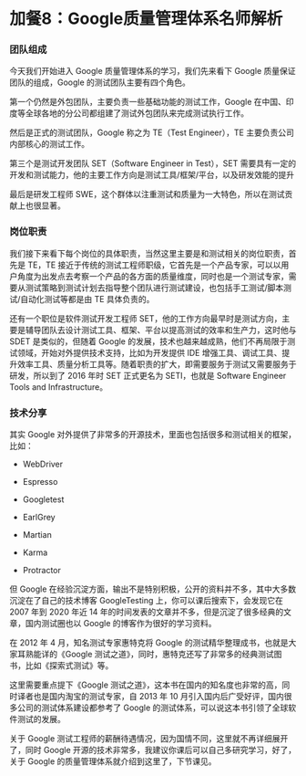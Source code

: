 # 加餐8：Google质量管理体系名师解析

### 团队组成

今天我们开始进入 Google 质量管理体系的学习，我们先来看下 Google 质量保证团队的组成，Google 的测试团队主要有四个角色。

第一个仍然是外包团队，主要负责一些基础功能的测试工作，Google 在中国、印度等全球各地的分公司都组建了测试外包团队来完成测试执行工作。

然后是正式的测试团队，Google 称之为 TE（Test Engineer），TE 主要负责公司内部核心的测试工作。

第三个是测试开发团队 SET（Software Engineer in Test），SET 需要具有一定的开发和测试能力，他的主要工作方向是测试工具/框架/平台，以及研发效能的提升

最后是研发工程师 SWE，这个群体以注重测试和质量为一大特色，所以在测试贡献上也很显著。

### 岗位职责

我们接下来看下每个岗位的具体职责，当然这里主要是和测试相关的岗位职责，首先是 TE，TE 接近于传统的测试工程师职级，它首先是一个产品专家，可以以用户角度为出发点去考察一个产品的各方面的质量维度，同时也是一个测试专家，需要从测试策略到测试计划去指导整个团队进行测试建设，也包括手工测试/脚本测试/自动化测试等都是由 TE 具体负责的。

还有一个职位是软件测试开发工程师 SET，他的工作方向最早时是测试方向，主要是辅导团队去设计测试工具、框架、平台以提高测试的效率和生产力，这时他与 SDET 是类似的，但随着 Google 的发展，技术也越来越成熟，他们不再局限于测试领域，开始对外提供技术支持，比如为开发提供 IDE 增强工具、调试工具、提升效率工具、质量分析工具等。随着职责的扩大，即需要服务于测试又需要服务于研发，所以到了 2016 年时 SET 正式更名为 SETI，也就是 Software Engineer Tools and Infrastructure。

### 技术分享

其实 Google 对外提供了非常多的开源技术，里面也包括很多和测试相关的框架，比如：

* WebDriver

* Espresso

* Googletest

* EarlGrey

* Martian

* Karma

* Protractor

但 Google 在经验沉淀方面，输出不是特别积极，公开的资料并不多，其中大多数沉淀在了自己的技术博客 GoogleTesting 上，你可以课后搜索下，会发现它在 2007 年到 2020 年近 14 年的时间发表的文章并不多，但是沉淀了很多经典的文章，国内测试圈也以 Google 的博客作为很好的学习资料。

在 2012 年 4 月，知名测试专家惠特克将 Google 的测试精华整理成书，也就是大家耳熟能详的《Google 测试之道》，同时，惠特克还写了非常多的经典测试图书，比如《探索式测试》等。

这里需要重点提下《Google 测试之道》，这本书在国内的知名度也非常的高，同时译者也是国内淘宝的测试专家，自 2013 年 10 月引入国内后广受好评，国内很多公司的测试体系建设都参考了 Google 的测试体系，可以说这本书引领了全球软件测试的发展。

关于 Google 测试工程师的薪酬待遇情况，因为国情不同，这里就不再详细展开了，同时 Google 开源的技术非常多，我建议你课后可以自己多研究学习，好了，关于 Google 的质量管理体系就介绍到这里了，下节课见。

